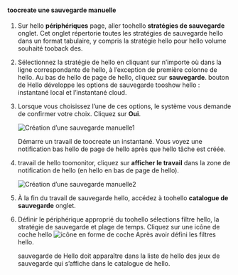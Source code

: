 <!--author=SharS last changed: 9/17/15-->

#### <a name="toocreate-a-manual-backup"></a>toocreate une sauvegarde manuelle
1. Sur hello **périphériques** page, aller toohello **stratégies de sauvegarde** onglet. Cet onglet répertorie toutes les stratégies de sauvegarde hello dans un format tabulaire, y compris la stratégie hello pour hello volume souhaité tooback des.
2. Sélectionnez la stratégie de hello en cliquant sur n’importe où dans la ligne correspondante de hello, à l’exception de première colonne de hello. Au bas de hello de page de hello, cliquez sur **sauvegarde**. bouton de Hello développe les options de sauvegarde tooshow hello : instantané local et l’instantané cloud. 
3. Lorsque vous choisissez l’une de ces options, le système vous demande de confirmer votre choix. Cliquez sur **Oui**. 
   
    ![Création d’une sauvegarde manuelle1](./media/storsimple-create-manual-backup-gov/HCS_CreateManualBackup1-gov-include.png)
   
    Démarre un travail de toocreate un instantané. Vous voyez une notification bas hello de page de hello après que hello tâche est créée.
4. travail de hello toomonitor, cliquez sur **afficher le travail** dans la zone de notification de hello (en hello en bas de page de hello). 
   
    ![Création d’une sauvegarde manuelle2](./media/storsimple-create-manual-backup-gov/HCS_CreateManualBackup2-gov-include.png)
5. À la fin du travail de sauvegarde hello, accédez à toohello **catalogue de sauvegarde** onglet.
6. Définir le périphérique approprié du toohello sélections filtre hello, la stratégie de sauvegarde et plage de temps. Cliquez sur une icône de coche hello ![icône en forme de coche](./media/storsimple-create-manual-backup/HCS_CheckIcon-include.png) Après avoir défini les filtres hello.
   
   sauvegarde de Hello doit apparaître dans la liste de hello des jeux de sauvegarde qui s’affiche dans le catalogue de hello.

